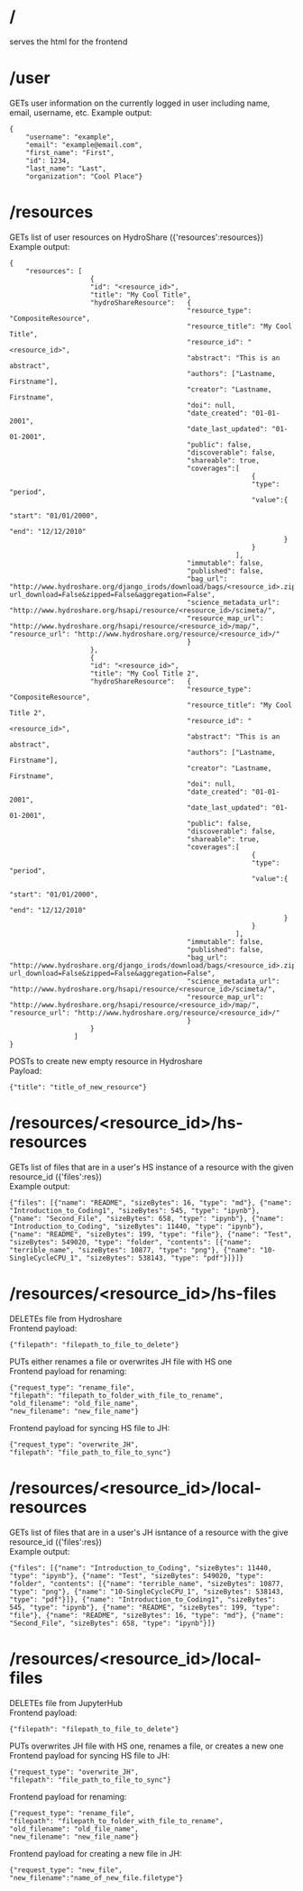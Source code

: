 # /
serves the html for the frontend

# /user
GETs user information on the currently logged in user including name, email, username, etc.
Example output:

```
{
    "username": "example",
    "email": "example@email.com",
    "first_name": "First",
    "id": 1234,
    "last_name": "Last",
    "organization": "Cool Place"}
```

# /resources
GETs list of user resources on HydroShare ({'resources':resources})
Example output:

```
{
    "resources": [  
                    {
                    "id": "<resource_id>",
                    "title": "My Cool Title",
                    "hydroShareResource":   {
                                            "resource_type": "CompositeResource",
                                            "resource_title": "My Cool Title",
                                            "resource_id": "<resource_id>",
                                            "abstract": "This is an abstract",
                                            "authors": ["Lastname, Firstname"],
                                            "creator": "Lastname, Firstname",
                                            "doi": null,
                                            "date_created": "01-01-2001",
                                            "date_last_updated": "01-01-2001",
                                            "public": false,
                                            "discoverable": false,
                                            "shareable": true,
                                            "coverages":[
                                                            {
                                                            "type": "period",
                                                            "value":{
                                                                        "start": "01/01/2000",
                                                                        "end": "12/12/2010"
                                                                    }
                                                            }
                                                        ],
                                            "immutable": false,
                                            "published": false,
                                            "bag_url": "http://www.hydroshare.org/django_irods/download/bags/<resource_id>.zip?url_download=False&zipped=False&aggregation=False",
                                            "science_metadata_url": "http://www.hydroshare.org/hsapi/resource/<resource_id>/scimeta/",
                                            "resource_map_url": "http://www.hydroshare.org/hsapi/resource/<resource_id>/map/", "resource_url": "http://www.hydroshare.org/resource/<resource_id>/"
                                            }
                    },
                    {
                    "id": "<resource_id>",
                    "title": "My Cool Title 2",
                    "hydroShareResource":   {
                                            "resource_type": "CompositeResource",
                                            "resource_title": "My Cool Title 2",
                                            "resource_id": "<resource_id>",
                                            "abstract": "This is an abstract",
                                            "authors": ["Lastname, Firstname"],
                                            "creator": "Lastname, Firstname",
                                            "doi": null,
                                            "date_created": "01-01-2001",
                                            "date_last_updated": "01-01-2001",
                                            "public": false,
                                            "discoverable": false,
                                            "shareable": true,
                                            "coverages":[
                                                            {
                                                            "type": "period",
                                                            "value":{
                                                                        "start": "01/01/2000",
                                                                        "end": "12/12/2010"
                                                                    }
                                                            }
                                                        ],
                                            "immutable": false,
                                            "published": false,
                                            "bag_url": "http://www.hydroshare.org/django_irods/download/bags/<resource_id>.zip?url_download=False&zipped=False&aggregation=False",
                                            "science_metadata_url": "http://www.hydroshare.org/hsapi/resource/<resource_id>/scimeta/",
                                            "resource_map_url": "http://www.hydroshare.org/hsapi/resource/<resource_id>/map/", "resource_url": "http://www.hydroshare.org/resource/<resource_id>/"
                                            }
                    }
                ]
}
```

POSTs to create new empty resource in Hydroshare    
Payload: 
```
{"title": "title_of_new_resource"}
```

# /resources/<resource_id>/hs-resources
GETs list of files that are in a user's HS instance of a resource with the given resource_id ({'files':res})  
Example output:
```
{"files": [{"name": "README", "sizeBytes": 16, "type": "md"}, {"name": "Introduction_to_Coding1", "sizeBytes": 545, "type": "ipynb"}, {"name": "Second_File", "sizeBytes": 658, "type": "ipynb"}, {"name": "Introduction_to_Coding", "sizeBytes": 11440, "type": "ipynb"}, {"name": "README", "sizeBytes": 199, "type": "file"}, {"name": "Test", "sizeBytes": 549020, "type": "folder", "contents": [{"name": "terrible_name", "sizeBytes": 10877, "type": "png"}, {"name": "10-SingleCycleCPU_1", "sizeBytes": 538143, "type": "pdf"}]}]}
```

# /resources/<resource_id>/hs-files
DELETEs file from Hydroshare  
Frontend payload:
```
{"filepath": "filepath_to_file_to_delete"}
```

PUTs either renames a file or overwrites JH file with HS one  
Frontend payload for renaming:
```
{"request_type": "rename_file",
"filepath": "filepath_to_folder_with_file_to_rename",
"old_filename": "old_file_name",
"new_filename": "new_file_name"}
```

Frontend payload for syncing HS file to JH:
```
{"request_type": "overwrite_JH",
"filepath": "file_path_to_file_to_sync"}
```

# /resources/<resource_id>/local-resources
GETs list of files that are in a user's JH isntance of a resource with the give resource_id ({'files':res})  
Example output:

```
{"files": [{"name": "Introduction_to_Coding", "sizeBytes": 11440, "type": "ipynb"}, {"name": "Test", "sizeBytes": 549020, "type": "folder", "contents": [{"name": "terrible_name", "sizeBytes": 10877, "type": "png"}, {"name": "10-SingleCycleCPU_1", "sizeBytes": 538143, "type": "pdf"}]}, {"name": "Introduction_to_Coding1", "sizeBytes": 545, "type": "ipynb"}, {"name": "README", "sizeBytes": 199, "type": "file"}, {"name": "README", "sizeBytes": 16, "type": "md"}, {"name": "Second_File", "sizeBytes": 658, "type": "ipynb"}]}
```

# /resources/<resource_id>/local-files
DELETEs file from JupyterHub  
Frontend payload:
```
{"filepath": "filepath_to_file_to_delete"}
```

PUTs overwrites JH file with HS one, renames a file, or creates a new one
Frontend payload for syncing HS file to JH:
```
{"request_type": "overwrite_JH",
"filepath": "file_path_to_file_to_sync"}
```
Frontend payload for renaming:
```
{"request_type": "rename_file",
"filepath": "filepath_to_folder_with_file_to_rename",
"old_filename": "old_file_name",
"new_filename": "new_file_name"}
```
Frontend payload for creating a new file in JH:
```
{"request_type": "new_file",
"new_filename":"name_of_new_file.filetype"}
```
